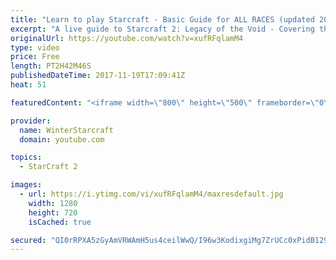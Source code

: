 ```yaml
---
title: "Learn to play Starcraft - Basic Guide for ALL RACES (updated 2017)"
excerpt: "A live guide to Starcraft 2: Legacy of the Void - Covering the basics and build orders for all of the races, and covering the important decisions to be made early in the game.  Not a step by step guide but a demonstration once you have the very basics of the units and races!"
originalUrl: https://youtube.com/watch?v=xufRFqlamM4
type: video
price: Free
length: PT2H42M46S
publishedDateTime: 2017-11-19T17:09:41Z
heat: 51

featuredContent: "<iframe width=\"800\" height=\"500\" frameborder=\"0\" src=\"https://www.youtube.com/embed/xufRFqlamM4\" allow=\"accelerometer; autoplay; encrypted-media; gyroscope; picture-in-picture\" allowfullscreen></iframe>"

provider:
  name: WinterStarcraft
  domain: youtube.com

topics:
  - StarCraft 2

images:
  - url: https://i.ytimg.com/vi/xufRFqlamM4/maxresdefault.jpg
    width: 1280
    height: 720
    isCached: true

secured: "QI0rRPXA5zGyAmVRWAmH5us4ceilWwQ/I96w3KodixgiMg7ZrUCc0xPidB129PAx54f24O6XvOBNkBdp8FrDpVahvq1RDCdC0oLuxKafNwuLA/VxREOT+6lddEML0quC9rbwKq2ky7iIjvv2fXGrEeuioWMcsdmCl96Ti/tcpSUrCAAKxtA5VZkN2TYpOrHuSZsrhET9NWDpcQaGAu4s35MKx/d+HQ4IrISZ91gHl5u4vn31qsYcQQ4acEotcO9rPR+JpQ36sohrf4P/9YQuqHT3pfNfBtkiG10DJ1temXEpF6FsE2fL2iT2ukKsjLoBxxfbIe/+RPP42KLlhR9rrxXw93kaYIH6qFtouQRQxFsppOW6/AO14TNC//oQu9pilURVlF50CqNug0nCl2C/hHKKSnbcMKW6jxr+cOzRpUbb1DijMg1d/K910XzC70FN;t1IQdrnl1T++H01Mzm2Udw=="
---
```


